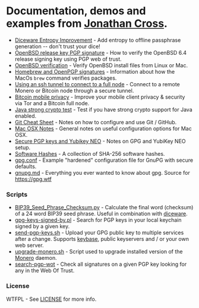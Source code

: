 # Documentation, demos and examples from [Jonathan Cross](https://jonathancross.com).

* [Diceware Entropy Improvement](Diceware-Entropy-Improvement.md) - Add entropy to offline passphrase generation -- don't trust your dice!
* [OpenBSD release key PGP signature](OpenBSD_release_key_PGP_signature.md) - How to verify the OpenBSD 6.4 release signing key using PGP web of trust.
* [OpenBSD verification](OpenBSD_verification.md) - Verify OpenBSD install files from Linux or Mac.
* [Homebrew and OpenPGP signatures](Homebrew_GPG.md) - Information about how the MacOs `brew` command verifies packages.
* [Using an ssh tunnel to connect to a full node](ssh_tunnel_to_full_node.md) - Connect to a remote Monero or Bitcoin node through a secure tunnel.
* [Bitcoin mobile privacy](Bitcoin_mobile_privacy.md) - Improve your mobile client privacy & security via Tor and a Bitcoin full node.
* [Java strong crypto test](java-strong-crypto-test) - Test if you have strong crypto support for Java enabled.
* [Git Cheat Sheet](Git-CheatSheet.md) - Notes on how to configure and use Git / GitHub.
* [Mac OSX Notes](Mac%20OSX%20Notes.md) - General notes on useful configuration options for Mac OSX.
* [Secure PGP keys and Yubikey NEO](Secure%20PGP%20keys%20and%20Yubikey%20NEO.md) - Notes on GPG and YubiKey NEO setup.
* [Software Hashes](Software_Hashes.md) - A collection of SHA-256 software hashes.
* [gpg.conf](gpg.conf) - Example "hardened" configuration file for GnuPG with secure defaults.
* [gnupg.md](gnupg.md) - Everything you ever wanted to know about gpg.  Source for https://gpg.wtf

### Scripts

* [BIP39_Seed_Phrase_Checksum.py](BIP39_Seed_Phrase_Checksum.py) - Calculate the final word (checksum) of a 24 word BIP39 seed phrase.  Useful in combination with [diceware](https://github.com/taelfrinn/Bip39-diceware).
* [gpg-keys-signed-by.pl](gpg-keys-signed-by.pl) - Search for PGP keys in your local keychain signed by a given key.
* [send-pgp-keys.sh](send-pgp-keys.sh) - Upload your GPG public key to multiple services after a change.  Supports [keybase](https://keybase.io), public keyservers and / or your own web server.
* [upgrade-monero.sh](upgrade-monero.sh) - Script used to upgrade installed version of the [Monero](https://getmonero.org) daemon.
* [search-pgp-wot](search-pgp-wot) - Check all signatures on a given PGP key looking for any in the Web Of Trust.

### License

WTFPL - See [LICENSE](https://github.com/jonathancross/jc-docs/blob/master/LICENSE) for more info.
